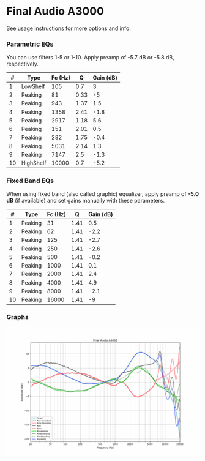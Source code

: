 # Final Audio A3000
See [usage instructions](https://github.com/jaakkopasanen/AutoEq#usage) for more options and info.

### Parametric EQs
You can use filters 1-5 or 1-10. Apply preamp of -5.7 dB or -5.8 dB, respectively.

|   # | Type      |   Fc (Hz) |    Q |   Gain (dB) |
|-----|-----------|-----------|------|-------------|
|   1 | LowShelf  |       105 | 0.7  |         3   |
|   2 | Peaking   |        81 | 0.33 |        -5   |
|   3 | Peaking   |       943 | 1.37 |         1.5 |
|   4 | Peaking   |      1358 | 2.41 |        -1.8 |
|   5 | Peaking   |      2917 | 1.18 |         5.6 |
|   6 | Peaking   |       151 | 2.01 |         0.5 |
|   7 | Peaking   |       282 | 1.75 |        -0.4 |
|   8 | Peaking   |      5031 | 2.14 |         1.3 |
|   9 | Peaking   |      7147 | 2.5  |        -1.3 |
|  10 | HighShelf |     10000 | 0.7  |        -5.2 |

### Fixed Band EQs
When using fixed band (also called graphic) equalizer, apply preamp of **-5.0 dB** (if available) and set gains manually with these parameters.

|   # | Type    |   Fc (Hz) |    Q |   Gain (dB) |
|-----|---------|-----------|------|-------------|
|   1 | Peaking |        31 | 1.41 |         0.5 |
|   2 | Peaking |        62 | 1.41 |        -2.2 |
|   3 | Peaking |       125 | 1.41 |        -2.7 |
|   4 | Peaking |       250 | 1.41 |        -2.6 |
|   5 | Peaking |       500 | 1.41 |        -0.2 |
|   6 | Peaking |      1000 | 1.41 |         0.1 |
|   7 | Peaking |      2000 | 1.41 |         2.4 |
|   8 | Peaking |      4000 | 1.41 |         4.9 |
|   9 | Peaking |      8000 | 1.41 |        -2.1 |
|  10 | Peaking |     16000 | 1.41 |        -9   |

### Graphs
![](./Final%20Audio%20A3000.png)
